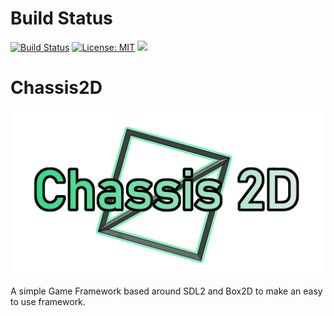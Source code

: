 # Build Status
[![Build Status](https://travis-ci.com/YamiOG/Chassis2D.svg?branch=master)](https://travis-ci.com/YamiOG/Chassis2D)
[![License: MIT](https://img.shields.io/badge/License-MIT-yellow.svg)](https://opensource.org/licenses/MIT)
[![](https://img.shields.io/github/last-commit/YamiOG/Chassis2D.svg?style=flat-square)](https://github.com/YamiOG/Chassis2D/commits/master)


# Chassis2D
![Official logo](icon1.png "Official Logo")

A simple Game Framework based around SDL2 and Box2D to make an easy to use framework.
